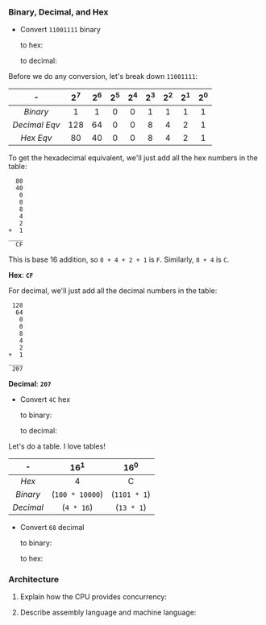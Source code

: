 <!-- Answers to the Short Answer Essay Questions go here -->

### Binary, Decimal, and Hex 
* Convert `11001111` binary

    to hex:

    to decimal:

Before we do any conversion, let's break down `11001111`:

|-|2<sup>7</sup>|2<sup>6</sup>|2<sup>5</sup>|2<sup>4</sup>|2<sup>3</sup> |2<sup>2</sup>|2<sup>1</sup>|2<sup>0</sup>|
|:---: |:---:|:---:|:---:|:---:|:---:|:---:|:---:|:---:|
|*Binary*|1|1|0|0|1|1|1|1|
|*Decimal Eqv*|128|64|0|0|8|4|2|1|
|*Hex Eqv*|80|40|0|0|8|4|2|1

To get the hexadecimal equivalent, we'll just add all the hex numbers in the table:

```
  80
  40
   0
   0
   8
   4
   2
+  1
____
  CF
```

This is base 16 addition, so `8 + 4 + 2 + 1` is `F`. Similarly, `8 + 4` is `C`.

**Hex**: **`CF`**

For decimal, we'll just add all the decimal numbers in the table:

```
 128
  64
   0
   0
   8
   4
   2
+  1
____
 207
```

**Decimal**: **`207`**

* Convert `4C` hex

    to binary:

    to decimal:

Let's do a table. I love tables!

|-|16<sup>1</sup>|16<sup>0</sup>|
|:--:|:--:|:--:|
|*Hex*|4|C|
|*Binary*|(`100 * 10000`)|(`1101 * 1`)|
|*Decimal*|(`4 * 16`)|(`13 * 1`)|



* Convert `68` decimal

    to binary:

    to hex:

### Architecture

1. Explain how the CPU provides concurrency:



2. Describe assembly language and machine language:


